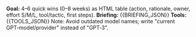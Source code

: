 **Goal:** 4–6 quick wins (0–8 weeks) as HTML table (action, rationale, owner, effort S/M/L, tool/tactic, first steps).
**Briefing:** {{BRIEFING_JSON}}
**Tools:** {{TOOLS_JSON}}
Note: Avoid outdated model names; write "current GPT‑model/provider" instead of "GPT‑3".

